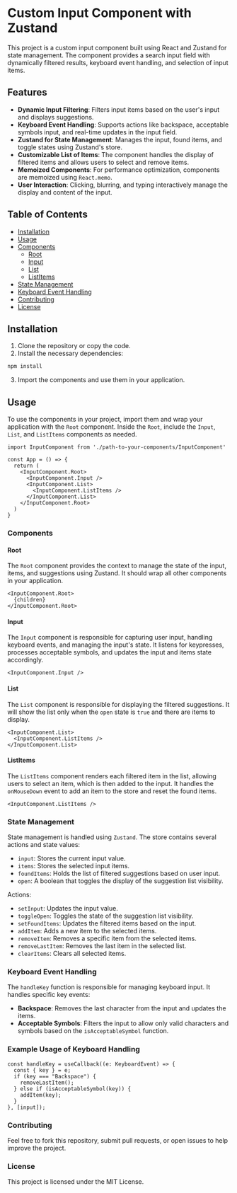 

# Custom Input Component with Zustand

This project is a custom input component built using React and Zustand for state management. The component provides a search input field with dynamically filtered results, keyboard event handling, and selection of input items.

## Features

- **Dynamic Input Filtering**: Filters input items based on the user's input and displays suggestions.
- **Keyboard Event Handling**: Supports actions like backspace, acceptable symbols input, and real-time updates in the input field.
- **Zustand for State Management**: Manages the input, found items, and toggle states using Zustand's store.
- **Customizable List of Items**: The component handles the display of filtered items and allows users to select and remove items.
- **Memoized Components**: For performance optimization, components are memoized using `React.memo`.
- **User Interaction**: Clicking, blurring, and typing interactively manage the display and content of the input.

## Table of Contents

- [Installation](#installation)
- [Usage](#usage)
- [Components](#components)
  - [Root](#root)
  - [Input](#input)
  - [List](#list)
  - [ListItems](#listitems)
- [State Management](#state-management)
- [Keyboard Event Handling](#keyboard-event-handling)
- [Contributing](#contributing)
- [License](#license)

## Installation

1. Clone the repository or copy the code.
2. Install the necessary dependencies:

```bash
npm install
```

3. Import the components and use them in your application.

## Usage

To use the components in your project, import them and wrap your application with the `Root` component. Inside the `Root`, include the `Input`, `List`, and `ListItems` components as needed.

```tsx
import InputComponent from './path-to-your-components/InputComponent'

const App = () => {
  return (
    <InputComponent.Root>
      <InputComponent.Input />
      <InputComponent.List>
        <InputComponent.ListItems />
      </InputComponent.List>
    </InputComponent.Root>
  )
}
```

### Components

#### Root

The `Root` component provides the context to manage the state of the input, items, and suggestions using Zustand. It should wrap all other components in your application.

```tsx
<InputComponent.Root>
  {children}
</InputComponent.Root>
```

#### Input

The `Input` component is responsible for capturing user input, handling keyboard events, and managing the input's state. It listens for keypresses, processes acceptable symbols, and updates the input and items state accordingly.

```tsx
<InputComponent.Input />
```

#### List

The `List` component is responsible for displaying the filtered suggestions. It will show the list only when the `open` state is `true` and there are items to display.

```tsx
<InputComponent.List>
  <InputComponent.ListItems />
</InputComponent.List>
```

#### ListItems

The `ListItems` component renders each filtered item in the list, allowing users to select an item, which is then added to the input. It handles the `onMouseDown` event to add an item to the store and reset the found items.

```tsx
<InputComponent.ListItems />
```

### State Management

State management is handled using `Zustand`. The store contains several actions and state values:
- `input`: Stores the current input value.
- `items`: Stores the selected input items.
- `foundItems`: Holds the list of filtered suggestions based on user input.
- `open`: A boolean that toggles the display of the suggestion list visibility.

Actions:
- `setInput`: Updates the input value.
- `toggleOpen`: Toggles the state of the suggestion list visibility.
- `setFoundItems`: Updates the filtered items based on the input.
- `addItem`: Adds a new item to the selected items.
- `removeItem`: Removes a specific item from the selected items.
- `removeLastItem`: Removes the last item in the selected list.
- `clearItems`: Clears all selected items.

### Keyboard Event Handling

The `handleKey` function is responsible for managing keyboard input. It handles specific key events:
- **Backspace**: Removes the last character from the input and updates the items.
- **Acceptable Symbols**: Filters the input to allow only valid characters and symbols based on the `isAcceptableSymbol` function.

### Example Usage of Keyboard Handling

```tsx
const handleKey = useCallback((e: KeyboardEvent) => {
  const { key } = e;
  if (key === "Backspace") {
    removeLastItem();
  } else if (isAcceptableSymbol(key)) {
    addItem(key);
  }
}, [input]);
```

### Contributing

Feel free to fork this repository, submit pull requests, or open issues to help improve the project.

### License

This project is licensed under the MIT License.

